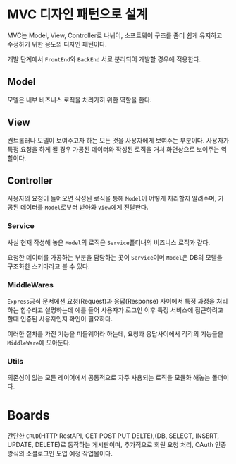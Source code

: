 # MVC 디자인 패턴으로 설계

MVC는 Model, View, Controller로 나뉘어, 소프트웨어 구조를 좀더 쉽게 유지하고 수정하기 위한 용도의 디자인 패턴이다.

개발 단계에서 `FrontEnd`와 `BackEnd` 서로 분리되어 개발할 경우에 적용한다.

## Model

모델은 내부 비즈니스 로직을 처리가히 위한 역할을 한다.

## View

컨트롤러나 모델이 보여주고자 하는 모든 것을 사용자에게 보여주는 부분이다. 사용자가 특정
요청을 하게 될 경우 가공된 데이터와 작성된 로직을 거쳐 화면상으로 보여주는 역할이다.

## Controller

사용자의 요청이 들어오면 작성된 로직을 통해 `Model`이 어떻게 처리할지 알려주며, 가공된 데이터를 `Model`로부터 받아와 `View`에게 전달한다.

### Service

사실 현재 작성해 놓은 `Model`의 로직은 `Service`폴더내의 비즈니스 로직과 같다.

요청한 데이터를 가공하는 부분을 담당하는 곳이 `Service`이며 `Model`은 DB의 모델을 구조화한 스키마라고 볼 수 있다.

### MiddleWares

`Express`공식 문서에선 요청(Request)과 응답(Response) 사이에서 특정 과정을 처리하는 함수라고 설명하는데 예를 들어 사용자가 로그인 이후 특정 서비스에 접근하려고 할때 인증된 사용자인지 확인이 필요하다.

이러한 절차를 가진 기능을 미들웨어라 하는데, 요청과 응답사이에서 각각의 기능들을 `MiddleWare`에 모아둔다.

### Utils

의존성이 없는 모든 레이어에서 공통적으로 자주 사용되는 로직을 모듈화 해놓는 폴더이다.

# Boards

간단한 `CRUD`(HTTP RestAPI, GET POST PUT DELTE),(DB, SELECT, INSERT, UPDATE, DELETE)로 동작하는 게시판이며, 추가적으로 회원 요청 처리, OAuth 인증 방식의 소셜로그인 도입 예정 작업물이다.
